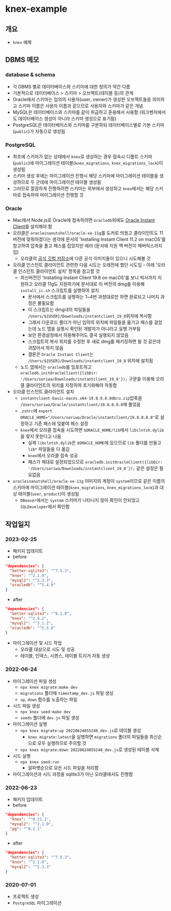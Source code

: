 # knex-example

## 개요
- `knex` 예제 

## DBMS 메모
### database & schema
- 각 DBMS 별로 데이터베이스와 스키마에 대한 정의가 약간 다름
- 기본적으로 데이터베이스 > 스키마 > 오브젝트(테이블 등)의 관계
- Oracle에서 스키마는 임의의 사용자(user, owner)가 생성한 오브젝트들을 의미하고 스키마 이름은 사용자 이름과 같으므로 사용자와 스키마가 같은 개념
- MySQL은 데이터베이스와 스키마를 같이 취급하고 혼용해서 사용함 (워크벤치에서도 데이터베이스 생성이 아니라 스키마 생성으로 표기됨)
- PostgreSQL은 데이터베이스와 스키마를 구분하되 데이터베이스별로 기본 스키마(`public`)가 자동으로 생성됨
### PostgreSQL
- 최초에 스키마가 없는 상태에서 `knex`로 생성하는 경우 접속시 디폴트 스키마(`public`)에 마이그레이션 테이블(`knex_migrations`, `knex_migrations_lock`)이 생성됨
- 스키마 생성 후에는 마이그레이션 진행시 해당 스키마에 마이그레이션 테이블을 생성하므로 두 군데에 마이그레이션 테이블 생성됨
- 그러므로 깔끔하게 진행하려면 스키마는 외부에서 생성하고 `knex`에서는 해당 스키마로 접속하여 마이그레이션 진행할 것
### Oracle
- Mac에서 Node.js로 Oracle에 접속하려면 `oracledb`외에도 [Oracle Instant Client](https://www.oracle.com/database/technologies/instant-client/macos-intel-x86-downloads.html)를 설치해야 함
- 오라클은 `oracleinanutshell/oracle-xe-11g`를 도커로 띄웠고 클라이언트도 11버전에 맞춰야겠다는 생각에 문서의 'Installing Instant Client 11.2 on macOS'를 참고하여 압축을 풀고 패스를 잡았지만 에러 (문서에 지원 맥 버전이 매버릭스까지임)
  - 오라클의 [공식 깃헙 저장소](https://github.com/oracle/docker-images)에 다른 공식 이미지들이 있으니 시도해볼 것
- 오라클 인스턴트 클라이언트 관련한 다음 시도는 오래전에 했던 시도임 - 아래 '오라클 인스턴트 클라이언트 설치' 항목을 참고할 것
  - 최신버전인 'Installing Instant Client 19.8 on macOS'를 보니 빅서까지 지원하고 오라클 11g도 지원하기에 문서대로 이 버전의 dmg를 이용해 `install_ic.sh` 스크립트를 실행하여 설치
    - 문서에서 스크립트를 실행하는 1~4번 과정대로만 하면 완료되고 나머지 과정은 불필요함
    - 이 스크립트는 dmg내의 파일들을 `/Users/${USER}/Downloads/instantclient_19_8`위치에 복사함
    - 그래서 다운로드 폴더가 아닌 임의의 위치에 파일들을 옮기고 패스를 걸었는데 노드 앱을 실행시 확인된 개발자가 아니라고 실행 거부됨 
    - 보안 환경설정에서 허용해주어도 결국 실행되지 않았음
    - 스크립트의 복사 위치를 수정한 후 새로 dmg를 패키징하면 될 것 같은데 귀찮아서 하지 않음
    - 결론은 `Oracle Instant Client`는 `/Users/${USER}/Downloads/instantclient_19_8` 위치에 설치됨
  - 노드 앱에서는 `oracledb`를 임포트하고 `oracledb.initOracleClient({libDir: '/Users/soriwa/Downloads/instantclient_19_8'});` 구문을 이용해 오라클 클라이언트의 위치를 지정하여 초기화해야 작동함
- 오라클 인스턴트 클라이언트 설치
  - `instantclient-basic-macos.x64-19.8.0.0.0dbru.zip`압축을 `/Users/soriwa/Oracle/instantclient/19.8.0.0.0`에 풀었음
  - .`zshrc`에 `export ORACLE_HOME="/Users/soriwa/Oracle/instantclient/19.8.0.0.0"`로 설정하고 기존 패스에 덫붙여 패스 설정
  - `knex`에서 오라클 접속을 시도하면 `$ORACLE_HOME/lib`에서 `libclntsh.dylib`을 찾지 못한다고 나옴
    - 실제 `libclntsh.dylib`은 `$ORACLE_HOME`에 있으므로 `lib` 폴더를 만들고 `lib*` 파일들을 다 옮김
    - `knex`에서 오라클 접속 성공
    - 패스가 제대로 설정되었으므로 `oracledb.initOracleClient({libDir: '/Users/soriwa/Downloads/instantclient_19_8'});` 같은 설정은 필요없음
- `oracleinanutshell/oracle-xe-11g` 이미지의 계정이 `system`이므로 같은 이름의 스키마에 마이그레이션 테이블(`knex_migrations`, `knex_migrations_lock`)과 대상 테이블(`user`, `product`)이 생성됨
  - `DBeaver`에서는 `system` 스키마가 나타나지 않아 확인이 안되었고 `SQLDeveloper`에서 확인함
## 작업일지
### 2023-02-25
- 패키지 업데이트
- before
```json
"dependencies": {
  "better-sqlite3": "^7.5.3",
  "knex": "^2.1.0",
  "mysql2": "^2.3.3",
  "oracledb": "^5.4.0"
}
```
- after
```json
"dependencies": {
  "better-sqlite3": "^8.1.0",
  "knex": "^2.4.2",
  "mysql2": "^3.1.2",
  "oracledb": "^5.5.0"
}
```
- 마이그레이션 및 시드 작업
  - 오라클 대상으로 시도 및 성공
  - 테이블, 인덱스, 시퀀스, 테이블 트리거 자동 생성
### 2022-06-24
- 마이그레이션 파일 생성
  - `npx knex migrate:make dev`
  - `migrations` 폴더에 `timestamp_dev.js` 파일 생성
  - `up`, `down` 함수를 노출하는 파일
- 시드 파일 생성
  - `npx knex seed:make dev`
  - `seeds` 폴더에 `dev.js` 파일 생성
- 마이그레이션 실행
  - `npx knex migrate:up 20220624055248_dev.js`로 테이블 생성
    - `knex migrate:latest`을 실행하면 `migrations` 폴더의 파일들을 최신순으로 모두 실행하므로 주의할 것
  - `npx knex migrate:down 20220624055248_dev.js`로 생성된 테이블 삭제
- 시드 실행
  - `npx knex seed:run`
    - 알파벳순으로 모든 시드 파일을 처리함
- 마이그레이션과 시드 과정을 sqlite3가 아닌 오라클에서도 진행함
### 2022-06-23
- 패키지 업데이트
- before
```json
"dependencies": {
  "knex": "^0.21.1",
  "mysql2": "^2.1.0",
  "pg": "^8.2.1"
}
```
- after
```json
"dependencies": {
  "better-sqlite3": "^7.5.3",
  "knex": "^2.1.0",
  "mysql2": "^2.3.3"
}
```
### 2020-07-01
- 프로젝트 생성
- `PostgreSQL` 마이그레이션 
